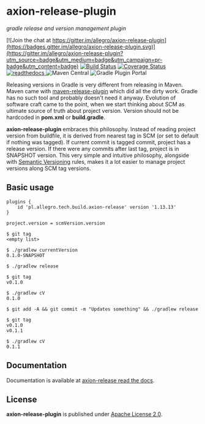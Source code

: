 axion-release-plugin
====

*gradle release and version management plugin*

[![Join the chat at https://gitter.im/allegro/axion-release-plugin](https://badges.gitter.im/allegro/axion-release-plugin.svg)](https://gitter.im/allegro/axion-release-plugin?utm_source=badge&utm_medium=badge&utm_campaign=pr-badge&utm_content=badge)
[![Build Status](https://github.com/allegro/axion-release-plugin/actions/workflows/ci.yml/badge.svg)](https://github.com/allegro/axion-release-plugin/actions/workflows/ci.yml)
[![Coverage Status](https://coveralls.io/repos/allegro/axion-release-plugin/badge.svg?branch=development)](https://coveralls.io/r/allegro/axion-release-plugin)
[![readthedocs](https://readthedocs.org/projects/axion-release-plugin/badge/?version=latest) ](http://axion-release-plugin.readthedocs.org/en/latest/)
![Maven Central](https://img.shields.io/maven-central/v/pl.allegro.tech.build/axion-release-plugin)
![Gradle Plugin Portal](https://img.shields.io/gradle-plugin-portal/v/pl.allegro.tech.build.axion-release)

Releasing versions in Gradle is very different from releasing in Maven. Maven came with
[maven-release-plugin](http://maven.apache.org/maven-release/maven-release-plugin/) which
did all the dirty work. Gradle has no such tool and probably doesn't need it anyway. Evolution of software craft came
to the point, when we start thinking about SCM as ultimate source of truth about project version. Version should not be
hardcoded in **pom.xml** or **build.gradle**.

**axion-release-plugin** embraces this philosophy. Instead of reading project version from buildfile, it is derived
from nearest tag in SCM (or set to default if nothing was tagged). If current commit is tagged commit, project has
a release version. If there were any commits after last tag, project is in SNAPSHOT version. This very simple and
intuitive philosophy, alongside with [Semantic Versioning](http://semver.org/) rules, makes it a lot easier to manage
project versions along SCM tag versions.

## Basic usage

```
plugins {
    id 'pl.allegro.tech.build.axion-release' version '1.13.13'
}

project.version = scmVersion.version
```

```
$ git tag
<empty list>

$ ./gradlew currentVersion
0.1.0-SNAPSHOT

$ ./gradlew release

$ git tag
v0.1.0

$ ./gradlew cV
0.1.0

$ git add -A && git commit -m "Updates something" && ./gradlew release

$ git tag
v0.1.0
v0.1.1

$ ./gradlew cV
0.1.1
```

## Documentation

Documentation is available at [axion-release read the docs](https://readthedocs.org/docs/axion-release-plugin/en/latest).

## License

**axion-release-plugin** is published under [Apache License 2.0](http://www.apache.org/licenses/LICENSE-2.0).

